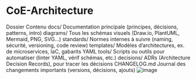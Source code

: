 # CoE-Architecture

Dossier	Contenu
docs/	Documentation principale (principes, décisions, patterns, intro)
diagrams/	Tous les schémas visuels (Draw.io, PlantUML, Mermaid, PNG, SVG…)
standards/	Normes internes à suivre (naming, sécurité, versioning, code review)
templates/	Modèles d’architectures, ex. de microservices, IaC, gabarits YAML
tools/	Scripts ou outils pour automatiser (linter YAML, vérif schémas, etc.)
decisions/	ADRs (Architecture Decision Records), pour tracer les décisions
CHANGELOG.md	Journal des changements importants (versions, décisions, ajouts)
![image](https://github.com/user-attachments/assets/78fab9bd-eea0-4c6a-8e40-9da29a91c218)

